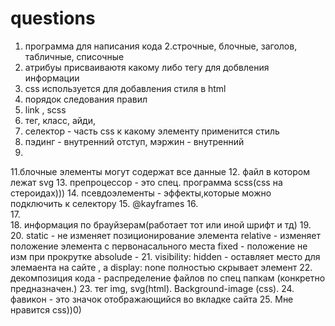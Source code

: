 # questions
1. программа для написания кода 
2.строчные, блочные, заголов, табличные, списочные
3. атрибуы присваиваютя какому либо тегу для добвления информации 
4. css используется для добавления стиля в html
5. порядок следования правил
6. link , scss
7. тег, класс, айди, 
8. селектор - часть css к какому элементу применится стиль 
9. пэдинг - внутренний отступ, мэржин - внутренний
10. 
11.блочные элементы  могут содержат  все данные 
12. файл в котором лежат svg
13. препроцессор - это спец. программа scss(css на стероидах)))
14. псевдоэлементы - эффекты,которые можно подключить к селектору 
15.  @kayframes
16.  
17.  
18.  информация по брауйзерам(работает тот или иной шрифт и тд)
19.  
20.  static - не изменяет позиционирование элемента 
  relative - изменяет положение элемента с первонасального места 
fixed - положение не изм при прокрутке
absolude - 
21. visibility: hidden - оставляет место для элемаента на сайте , а display: none  полностью скрывает элемент 
22.  декомпозиция кода - распределение файлов по спец папкам (конкретно предназначен.)
23.  тег img, svg(html). Background-image (сss).
24.  фавикон - это значок отображающийся во вкладке сайта 
25.  Мне нравится css))0)
  


